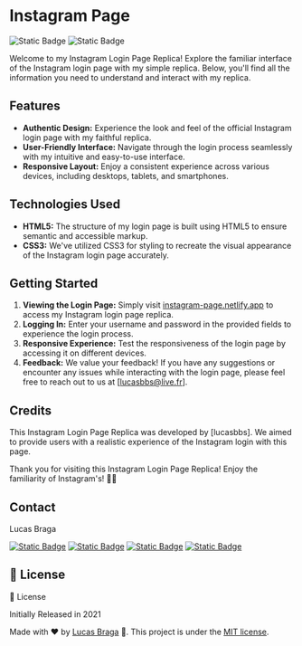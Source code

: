 # Instagram Page

![Static Badge](https://img.shields.io/badge/version-1.0.0-blue.svg)
![Static Badge](https://img.shields.io/badge/License-MIT-yellow.svg)

Welcome to my Instagram Login Page Replica! Explore the familiar interface of the Instagram login page with my simple replica. Below, you'll find all the information you need to understand and interact with my replica.

## Features

- **Authentic Design:** Experience the look and feel of the official Instagram login page with my faithful replica.
- **User-Friendly Interface:** Navigate through the login process seamlessly with my intuitive and easy-to-use interface.
- **Responsive Layout:** Enjoy a consistent experience across various devices, including desktops, tablets, and smartphones.

## Technologies Used

- **HTML5:** The structure of my login page is built using HTML5 to ensure semantic and accessible markup.
- **CSS3:** We've utilized CSS3 for styling to recreate the visual appearance of the Instagram login page accurately.

## Getting Started

1. **Viewing the Login Page:** Simply visit [instagram-page.netlify.app](https://instagram-page.netlify.app/) to access my Instagram login page replica.
2. **Logging In:** Enter your username and password in the provided fields to experience the login process.
3. **Responsive Experience:** Test the responsiveness of the login page by accessing it on different devices.
4. **Feedback:** We value your feedback! If you have any suggestions or encounter any issues while interacting with the login page, please feel free to reach out to us at [lucasbbs@live.fr].

## Credits

This Instagram Login Page Replica was developed by [lucasbbs]. We aimed to provide users with a realistic experience of the Instagram login with this page.

Thank you for visiting this Instagram Login Page Replica! Enjoy the familiarity of Instagram's! 📸✨

## Contact

Lucas Braga

[![Static Badge](https://img.shields.io/badge/WhatsApp-25D366?style=for-the-badge&logo=whatsapp&logoColor=white)](https://api.whatsapp.com/send?phone=12267247739)
[![Static Badge](https://img.shields.io/badge/Microsoft_Outlook-0078D4?style=for-the-badge&logo=microsoft-outlook&logoColor=white)](mailto:lucasbbs@live.fr)
[![Static Badge](https://img.shields.io/badge/GitHub-100000?style=for-the-badge&logo=github&logoColor=white)](https://github.com/lucasbbs/)
[![Static Badge](https://img.shields.io/badge/LinkedIn-0077B5?style=for-the-badge&logo=linkedin&logoColor=white)](https://linkedin.com/in/lucasbbs/)


## :closed_book: License

:closed_book: License

Initially Released in 2021

Made with :heart: by [Lucas Braga](https://github.com/lucasbbs) 🚀.
This project is under the [MIT license](https://github.com/lucasbbs/iMonitor-Backend/master/LICENSE).
